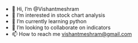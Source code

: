 - 👋 Hi, I’m @Vishantmeshram
- 👀 I’m interested in stock chart analysis
- 🌱 I’m currently learning python
- 💞️ I’m looking to collaborate on indicators
- 📫 How to reach me vishantmeshram@gmail.com

<!---
Vishantmeshram/Vishantmeshram is a ✨ special ✨ repository because its `README.md` (this file) appears on your GitHub profile.
You can click the Preview link to take a look at your changes.
--->
